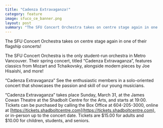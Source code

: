 ```yaml
---
title: "Cadenza Extravaganza!"
category: feature
image: sfuco_ce_banner.png
layout: post
summary: "The SFU Concert Orchestra takes on centre stage again in one of their flagship concerts!"
---
```


The SFU Concert Orchestra takes on centre stage again in one of their flagship concerts!

The SFU Concert Orchestra is the only student-run orchestra in Metro Vancouver. Their spring concert, titled “Cadenza Extravaganza”, features classics from Mozart and Tchaikovsky, alongside modern pieces by Joe Hisaishi, and more!

“Cadenza Extravaganza” See the enthusiastic members in a solo-oriented concert that showcases the passion and skill of our young musicians. 

“Cadenza Extravaganza” takes place Sunday, March 31, at the James Cowan Theatre at the Shadbolt Centre for the Arts, and starts at 19:00. Tickets can be purchased by calling the Box Office at  604-205-3000, online at [https://tickets.shadboltcentre.com](https://tickets.shadboltcentre.com), or in-person up to the concert date. Tickets are $15.00 for adults and $10.00 for children, students, and seniors.
